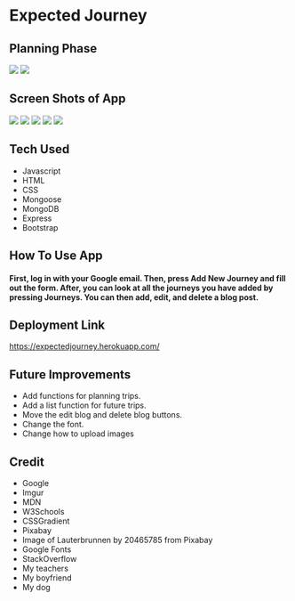 # Expected Journey

## Planning Phase
![](https://i.imgur.com/ma8crNo.png)
![](https://i.imgur.com/iI2jjEe.png)



## Screen Shots of App
![](https://i.imgur.com/UAsJd82.png)
![](https://i.imgur.com/BMUOcZ8.png)
![](https://i.imgur.com/KNwwMnZ.png)
![](https://i.imgur.com/ImWVa7G.png)
![](https://i.imgur.com/hU49p3Z.png)
## Tech Used
* Javascript
* HTML
* CSS
* Mongoose
* MongoDB
* Express
* Bootstrap

## How To Use App
#### First, log in with your Google email. Then, press Add New Journey and fill out the form. After, you can look at all the journeys you have added by pressing Journeys. You can then add, edit, and delete a blog post.
## Deployment Link
https://expectedjourney.herokuapp.com/
## Future Improvements
* Add functions for planning trips.
* Add a list function for future trips.
* Move the edit blog and delete blog buttons.
* Change the font.
* Change how to upload images
## Credit
* Google
* Imgur
* MDN
* W3Schools
* CSSGradient
* Pixabay
* Image of Lauterbrunnen by 20465785 from Pixabay 
* Google Fonts
* StackOverflow
* My teachers
* My boyfriend
* My dog